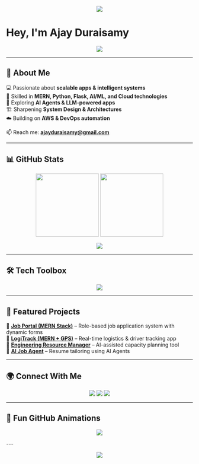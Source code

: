 <!-- Hero Banner -->
<p align="center">
  <img src="https://capsule-render.vercel.app/api?type=waving&color=4DB6FF&height=220&section=header&text=Ajay%20Duraisamy&fontSize=50&fontColor=ffffff&animation=fadeIn&fontAlignY=40" />
</p>

#  Hey, I'm Ajay Duraisamy  

<p align="center">
  <img src="https://readme-typing-svg.herokuapp.com?size=25&color=00C4FF&center=true&vCenter=true&width=600&lines=Full-Stack+Developer;AI+%26+ML+Enthusiast;System+Design+Explorer;Cloud+%26+DevOps+Learner" />
</p>

---

## 🚀 About Me  
💻 Passionate about **scalable apps & intelligent systems**  
🧠 Skilled in **MERN, Python, Flask, AI/ML, and Cloud technologies**  
🤖 Exploring **AI Agents & LLM-powered apps**  
🏗️ Sharpening **System Design & Architectures**  
☁️ Building on **AWS & DevOps automation**  

📫 Reach me: **[ajayduraisamy@gmail.com](mailto:ajayduraisamy@gmail.com)**  

---

## 📊 GitHub Stats  

<p align="center">
  <img src="https://github-readme-stats.vercel.app/api?username=ajayduraisamy&show_icons=true&theme=radical&hide_border=true&bg_color=0D1117&title_color=4DB6FF&icon_color=4DB6FF" height="170"/>
  <img src="https://github-readme-streak-stats.herokuapp.com/?user=ajayduraisamy&theme=radical&hide_border=true&background=0D1117&ring=4DB6FF&fire=FF8C00&currStreakLabel=4DB6FF" height="170"/>
</p>

<p align="center">
  <img src="https://github-profile-trophy.vercel.app/?username=ajayduraisamy&theme=radical&no-frame=true&margin-w=5&row=1" />
</p>

---

## 🛠️ Tech Toolbox  

<p align="center">
  <img src="https://skillicons.dev/icons?i=react,nextjs,js,ts,nodejs,express,python,flask,mongodb,mysql,aws,docker,git,github,vercel,vscode,tensorflow,pytorch,sklearn" />
</p>

---

## 🌟 Featured Projects  

🔹 [**Job Portal (MERN Stack)**](https://github.com/ajayduraisamy) – Role-based job application system with dynamic forms  
🔹 [**LogiTrack (MERN + GPS)**](https://github.com/ajayduraisamy) – Real-time logistics & driver tracking app  
🔹 [**Engineering Resource Manager**](https://github.com/ajayduraisamy) – AI-assisted capacity planning tool  
🔹 [**AI Job Agent**](https://github.com/ajayduraisamy) – Resume tailoring using AI Agents  

---

## 🌍 Connect With Me  

<p align="center">
  <a href="https://linkedin.com/in/ajay-duraisamy"><img src="https://img.shields.io/badge/-LinkedIn-0077B5?style=for-the-badge&logo=linkedin&logoColor=white"/></a>
  <a href="mailto:ajayduraisamy@gmail.com"><img src="https://img.shields.io/badge/-Gmail-D14836?style=for-the-badge&logo=gmail&logoColor=white"/></a>
  <a href="https://github.com/ajayduraisamy"><img src="https://img.shields.io/badge/-GitHub-000000?style=for-the-badge&logo=github&logoColor=white"/></a>
</p>

---

## 🐍 Fun GitHub Animations  

<p align="center">
  <img src="https://raw.githubusercontent.com/ajayduraisamy/ajayduraisamy/output/github-contribution-grid-snake.svg" />
</p>
---

<p align="center">
  <img src="https://capsule-render.vercel.app/api?type=waving&color=4DB6FF&height=120&section=footer"/>
</p>

